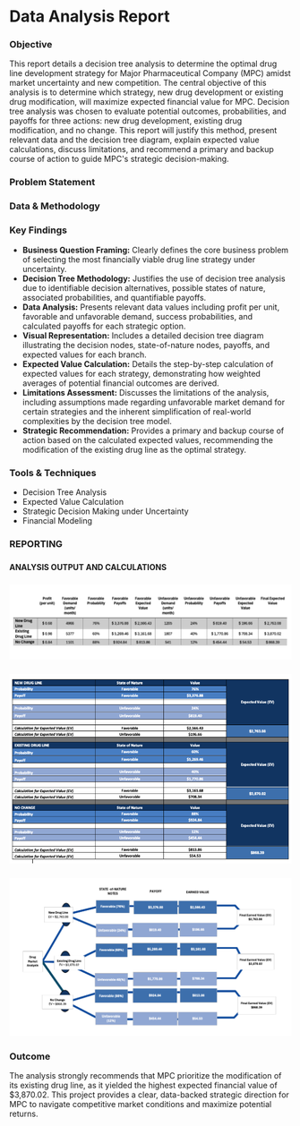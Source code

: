 <h1>Data Analysis Report</h1>

<h3>Objective</h3>

This report details a decision tree analysis to determine the optimal drug line development strategy for Major Pharmaceutical Company (MPC) amidst market uncertainty and new competition. The central objective of this analysis is to determine which strategy, new drug development or existing drug modification, will maximize expected financial value for MPC. Decision tree analysis was chosen to evaluate potential outcomes, probabilities, and payoffs for three actions: new drug development, existing drug modification, and no change. This report will justify this method, present relevant data and the decision tree diagram, explain expected value calculations, discuss limitations, and recommend a primary and backup course of action to guide MPC's strategic decision-making.


<h3>Problem Statement</h3>

<h3>Data & Methodology</h3>

<h3>Key Findings</h3>

  - <b>Business Question Framing:</b> Clearly defines the core business problem of selecting the most financially viable drug line strategy under uncertainty.
  - <b>Decision Tree Methodology:</b> Justifies the use of decision tree analysis due to identifiable decision alternatives, possible states of nature, associated probabilities, and quantifiable payoffs.
  - <b>Data Analysis:</b> Presents relevant data values including profit per unit, favorable and unfavorable demand, success probabilities, and calculated payoffs for each strategic option.
  - <b>Visual Representation:</b> Includes a detailed decision tree diagram illustrating the decision nodes, state-of-nature nodes, payoffs, and expected values for each branch.
  - <b>Expected Value Calculation:</b> Details the step-by-step calculation of expected values for each strategy, demonstrating how weighted averages of potential financial outcomes are derived.
  - <b>Limitations Assessment:</b> Discusses the limitations of the analysis, including assumptions made regarding unfavorable market demand for certain strategies and the inherent simplification of real-world complexities by the decision tree model.
  - <b>Strategic Recommendation:</b> Provides a primary and backup course of action based on the calculated expected values, recommending the modification of the existing drug line as the optimal strategy.

<h3>Tools & Techniques</h3>

  - Decision Tree Analysis
  - Expected Value Calculation
  - Strategic Decision Making under Uncertainty
  - Financial Modeling


<h3>REPORTING</h3>

<h3></h3>
<b>ANALYSIS OUTPUT AND CALCULATIONS</b>
<h3></h3>

![Drug Line Values](https://github.com/LashawnFofung/Drug-Market-Analysis/blob/main/Results/Drug%20Line%20Values.png)

<h3></h3>

![Expected Value Calculations](https://github.com/LashawnFofung/Drug-Market-Analysis/blob/main/Expected%20Value%20Calculations.png)

<h3></h3>

![Drug Market Analysis Decision Tree](https://github.com/LashawnFofung/Drug-Market-Analysis/blob/main/Drug%20Market%20Analysis%20Decision%20Tree.png)

<h3></h3>

<h3>Outcome</h3>

The analysis strongly recommends that MPC prioritize the modification of its existing drug line, as it yielded the highest expected financial value of $3,870.02.  This project provides a clear, data-backed strategic direction for MPC to navigate competitive market conditions and maximize potential returns.
